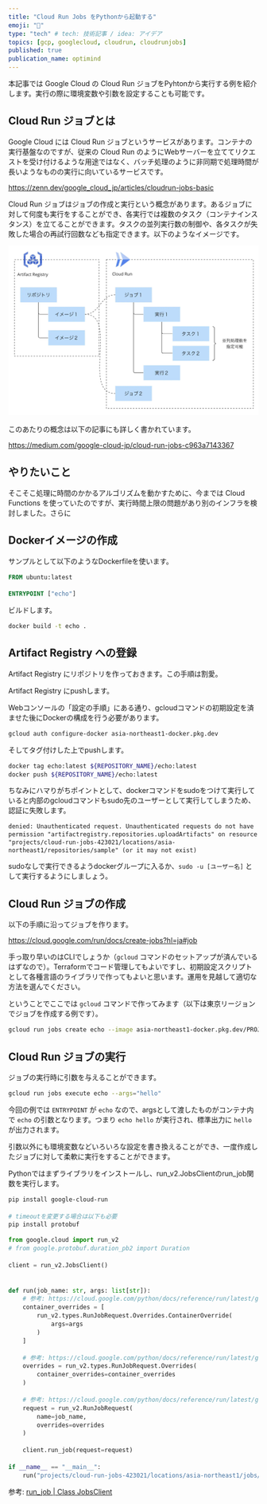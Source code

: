 ```yaml
---
title: "Cloud Run Jobs をPythonから起動する"
emoji: "🐘"
type: "tech" # tech: 技術記事 / idea: アイデア
topics: [gcp, googlecloud, cloudrun, cloudrunjobs]
published: true
publication_name: optimind
---
```


本記事では Google Cloud の Cloud Run ジョブをPyhtonから実行する例を紹介します。実行の際に環境変数や引数を設定することも可能です。

## Cloud Run ジョブとは

Google Cloud には Cloud Run ジョブというサービスがあります。コンテナの実行基盤なのですが、従来の Cloud Run のようにWebサーバーを立ててリクエストを受け付けるような用途ではなく、バッチ処理のように非同期で処理時間が長いようなものの実行に向いているサービスです。

https://zenn.dev/google_cloud_jp/articles/cloudrun-jobs-basic

Cloud Run ジョブはジョブの作成と実行という概念があります。あるジョブに対して何度も実行をすることができ、各実行では複数のタスク（コンテナインスタンス）を立てることができます。タスクの並列実行数の制御や、各タスクが失敗した場合の再試行回数なども指定できます。以下のようなイメージです。

![Cloud Run Jobsのイメージ](/images/run-cloudrun-jobs/cloud_run_concept.webp)

このあたりの概念は以下の記事にも詳しく書かれています。

https://medium.com/google-cloud-jp/cloud-run-jobs-c963a7143367

## やりたいこと

そこそこ処理に時間のかかるアルゴリズムを動かすために、今までは Cloud Functions を使っていたのですが、実行時間上限の問題があり別のインフラを検討しました。さらに

## Dockerイメージの作成

サンプルとして以下のようなDockerfileを使います。

```Dockerfile
FROM ubuntu:latest

ENTRYPOINT ["echo"]
```

ビルドします。

```sh
docker build -t echo .
```

## Artifact Registry への登録

Artifact Registry にリポジトリを作っておきます。この手順は割愛。

Artifact Registry にpushします。

Webコンソールの「設定の手順」にある通り、gcloudコマンドの初期設定を済ませた後にDockerの構成を行う必要があります。

```sh
gcloud auth configure-docker asia-northeast1-docker.pkg.dev
```

そしてタグ付けした上でpushします。

```sh
docker tag echo:latest ${REPOSITORY_NAME}/echo:latest
docker push ${REPOSITORY_NAME}/echo:latest
```

ちなみにハマりがちポイントとして、dockerコマンドをsudoをつけて実行していると内部のgcloudコマンドもsudo先のユーザーとして実行してしまうため、認証に失敗します。

```text
denied: Unauthenticated request. Unauthenticated requests do not have permission "artifactregistry.repositories.uploadArtifacts" on resource "projects/cloud-run-jobs-423021/locations/asia-northeast1/repositories/sample" (or it may not exist)
```

sudoなしで実行できるようdockerグループに入るか、`sudo -u [ユーザー名]` として実行するようにしましょう。

## Cloud Run ジョブの作成

以下の手順に沿ってジョブを作ります。

https://cloud.google.com/run/docs/create-jobs?hl=ja#job

手っ取り早いのはCLIでしょうか（`gcloud` コマンドのセットアップが済んでいるはずなので）。Terraformでコード管理してもよいですし、初期設定スクリプトとして各種言語のライブラリで作ってもよいと思います。運用を見越して適切な方法を選んでください。

ということでここでは `gcloud` コマンドで作ってみます（以下は東京リージョンでジョブを作成する例です）。

```sh
gcloud run jobs create echo --image asia-northeast1-docker.pkg.dev/PROJECT_ID/REPO_NAME/echo:latest --region asia-northeast1
```

## Cloud Run ジョブの実行

ジョブの実行時に引数を与えることができます。

```sh
gcloud run jobs execute echo --args="hello"
```
今回の例では `ENTRYPOINT` が `echo` なので、argsとして渡したものがコンテナ内で `echo` の引数となります。つまり `echo hello` が実行され、標準出力に `hello` が出力されます。

引数以外にも環境変数などいろいろな設定を書き換えることができ、一度作成したジョブに対して柔軟に実行をすることができます。

Pythonではまずライブラリをインストールし、run_v2.JobsClientのrun_job関数を実行します。

```sh
pip install google-cloud-run

# timeoutを変更する場合は以下も必要
pip install protobuf
```

```py
from google.cloud import run_v2
# from google.protobuf.duration_pb2 import Duration

client = run_v2.JobsClient()


def run(job_name: str, args: list[str]):
    # 参考: https://cloud.google.com/python/docs/reference/run/latest/google.cloud.run_v2.types.RunJobRequest.Overrides.ContainerOverride
    container_overrides = [
        run_v2.types.RunJobRequest.Overrides.ContainerOverride(
            args=args
        )
    ]

    # 参考: https://cloud.google.com/python/docs/reference/run/latest/google.cloud.run_v2.types.RunJobRequest.Overrides
    overrides = run_v2.types.RunJobRequest.Overrides(
        container_overrides=container_overrides
    )

    # 参考: https://cloud.google.com/python/docs/reference/run/latest/google.cloud.run_v2.types.RunJobRequest
    request = run_v2.RunJobRequest(
        name=job_name,
        overrides=overrides
    )

    client.run_job(request=request)

if __name__ == "__main__":
    run("projects/cloud-run-jobs-423021/locations/asia-northeast1/jobs/echo", ["hello", "python"])
```

参考: [run_job | Class JobsClient](https://cloud.google.com/python/docs/reference/run/latest/google.cloud.run_v2.services.jobs.JobsClient#google_cloud_run_v2_services_jobs_JobsClient_run_job)

